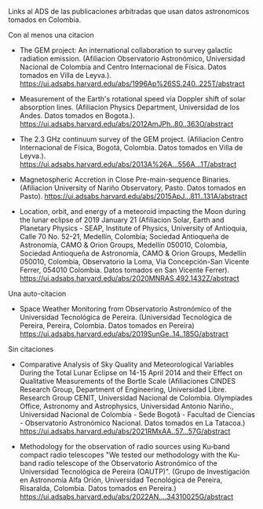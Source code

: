 Links al ADS de las publicaciones arbitradas que usan datos astronomicos tomados en Colombia.

Con al menos una citacion

* The GEM project: An international collaboration to survey galactic radiation emission. (Afiliacion Observatorio Astronómico, Universidad Nacional de Colombia and Centro Internacional de Física. Datos tomados en Villa de Leyva.). https://ui.adsabs.harvard.edu/abs/1996Ap%26SS.240..225T/abstract

* Measurement of the Earth's rotational speed via Doppler shift of solar absorption lines. (Afiliacion Physics Department, Universidad de los Andes. Datos tomados en Bogota.). https://ui.adsabs.harvard.edu/abs/2012AmJPh..80..363O/abstract

* The 2.3 GHz continuum survey of the GEM project.  (Afiliacion Centro Internacional de Física, Bogotá, Colombia. Datos tomados en Villa de Leyva.). https://ui.adsabs.harvard.edu/abs/2013A%26A...556A...1T/abstract

* Magnetospheric Accretion in Close Pre-main-sequence Binaries. (Afiliacion University of Nariño Observatory, Pasto. Datos tomados en Pasto). https://ui.adsabs.harvard.edu/abs/2015ApJ...811..131A/abstract

* Location, orbit, and energy of a meteoroid impacting the Moon during the lunar eclipse of 2019 January 21 (Afiliacion Solar, Earth and Planetary Physics - SEAP, Institute of Physics, University of Antioquia, Calle 70 No. 52-21, Medellín, Colombia; Sociedad Antioqueña de Astronomía, CAMO & Orion Groups, Medellín 050010, Colombia, Sociedad Antioqueña de Astronomía, CAMO & Orion Groups, Medellín 050010, Colombia, Observatorio la Loma, Vía Concepción-San Vicente Ferrer, 054010 Colombia. Datos tomados en San Vicente Ferrer). https://ui.adsabs.harvard.edu/abs/2020MNRAS.492.1432Z/abstract 

Una auto-citacion

* Space Weather Monitoring from Observatorio Astronómico of the Universidad Tecnológica de Pereira. (Universidad Tecnológica de Pereira, Pereira, Colombia. Datos tomados en Pereira) https://ui.adsabs.harvard.edu/abs/2019SunGe..14..185G/abstract



Sin citaciones 

* Comparative Analysis of Sky Quality and Meteorological Variables During the Total Lunar Eclipse on 14-15 April 2014 and their Effect on Qualitative Measurements of the Bortle Scale (Afiliaciones CINDES Research Group, Department of Engineering, Universidad Libre. Research Group CENIT, Universidad Nacional de Colombia. Olympiades Office, Astronomy and Astrophysics, Universidad Antonio Nariño., Universidad Nacional de Colombia - Sede Bogotã - Facultad de Ciencias - Observatorio Astronómico Nacional. Datos tomados en La Tatacoa.) https://ui.adsabs.harvard.edu/abs/2021RMxAA..57...57G/abstract

*  Methodology for the observation of radio sources using Ku‑band compact radio telescopes "We tested our methodology with the Ku-band radio telescope of the Observatorio Astronómico of the Universidad Tecnológica de Pereira (OAUTP)". (Grupo de Investigación en Astronomía Alfa Orión, Universidad Tecnológica de Pereira, Risaralda, Colombia. Datos tomados en Pereira.) https://ui.adsabs.harvard.edu/abs/2022AN....34310025G/abstract 



